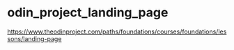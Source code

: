 # odin_project_landing_page
https://www.theodinproject.com/paths/foundations/courses/foundations/lessons/landing-page
